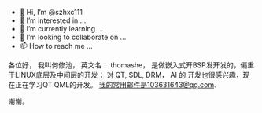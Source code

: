 - 👋 Hi, I’m @szhxc111
- 👀 I’m interested in ...
- 🌱 I’m currently learning ...
- 💞️ I’m looking to collaborate on ...
- 📫 How to reach me ...

<!---
szhxc111/szhxc111 is a ✨ special ✨ repository because its `README.md` (this file) appears on your GitHub profile.
You can click the Preview link to take a look at your changes.
--->
   各位好， 我叫何修池， 英文名： thomashe， 是做嵌入式开BSP发开发的，偏重于LINUX底层及中间层的开发； 对 QT, SDL, DRM， AI 的 开发也很感兴趣，现在正在学习QT QML的开发。 我的常用邮件是103631643@qq.com.
   
   谢谢。
